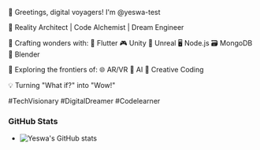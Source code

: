 👋 Greetings, digital voyagers! I'm @yeswa-test

🔮 Reality Architect | Code Alchemist | Dream Engineer

🚀 Crafting wonders with:
   📱 Flutter  🎮 Unity  🌠 Unreal  🖥️ Node.js
   🗃️ MongoDB  🎨 Blender

👀 Exploring the frontiers of:
   🌐 AR/VR  🤖 AI  🌈 Creative Coding

💡 Turning "What if?" into "Wow!"

#TechVisionary #DigitalDreamer #Codelearner

### GitHub Stats
-  ![Yeswa's GitHub stats](https://github-readme-stats.vercel.app/api?username=yeswa-test&show_icons=true&count_private=true&theme=radical)


